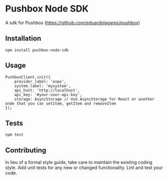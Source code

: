 Pushbox Node SDK
=========

A sdk for Pushbox (https://github.com/eduardolagares/pushbox)

## Installation

  `npm install pushbox-node-sdk`

## Usage

    PushboxClient.init({
        provider_label: 'expo',
        system_label: 'mysystem',
        api_host: 'http://localhost',
        api_key: '#your-user-api-key',
        storage: AsyncStorage // Use AsyncStorage for React or another onde that you can setItem, getItem and removeItem
    });


    

## Tests

  `npm test`

## Contributing

In lieu of a formal style guide, take care to maintain the existing coding style. Add unit tests for any new or changed functionality. Lint and test your code.